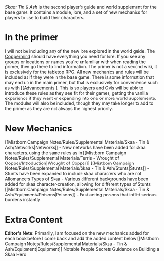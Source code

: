 _Skaa: Tin & Ash_ is the second player's guide and world supplement for the base game. It contains a module, lore, and a set of new mechanics for players to use to build their characters.
# In the primer
I will not be including any of the new lore explored in the world guide. The [Coppermind](https://coppermind.net/wiki/Coppermind:Welcome) should have everything you need for lore. If you see any groups or locations or names you're unfamiliar with when reading the primer, then go there to find information. The primer is not a second wiki, it is exclusively for the tabletop RPG.
All new mechanics and rules will be included as if they were in the base game. There is some information that may end up in the main primer, but that is exclusively for convenience such as with [[Advancements]]. This is so players and GMs will be able to introduce these rules as they see fit for their games, getting the vanilla experience if they want or expanding into one or more world supplements.
The modules will also be included, though they may take longer to add to the primer as they are not always the highest priority.
# New Mechanics
[[Mistborn Campaign Notes/Rules/Supplemental Materials/Skaa - Tin & Ash/Networks|Networks]] - New networks have been added for skaa characters, using the same rules as in [[Mistborn Campaign Notes/Rules/Supplemental Materials/Terris - Wrought of Copper/Introduction|Wrought of Copper]]
[[Mistborn Campaign Notes/Rules/Supplemental Materials/Skaa - Tin & Ash/Stunts|Stunts]] - Stunts have been expanded to include skaa characters who are not Allomancers
Types of Skaa - Various different backgrounds have been added for skaa character-creation, allowing for different types of Stunts
[[Mistborn Campaign Notes/Rules/Supplemental Materials/Skaa - Tin & Ash/Equipment#Poisons|Poisons]] - Fast acting poisons that inflict serious burdens instantly
# Extra Content
**Editor's Note**: Primarily, I am focused on the new mechanics added for each book before I come back and add the added content below
[[Mistborn Campaign Notes/Rules/Supplemental Materials/Skaa - Tin & Ash/Equipment|Equipment]]
Notable People
Secrets
Guidance on Building a Skaa Hero